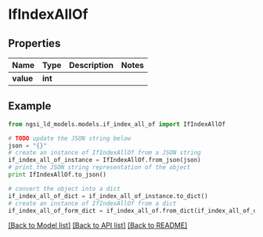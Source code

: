 # IfIndexAllOf


## Properties
Name | Type | Description | Notes
------------ | ------------- | ------------- | -------------
**value** | **int** |  | 

## Example

```python
from ngsi_ld_models.models.if_index_all_of import IfIndexAllOf

# TODO update the JSON string below
json = "{}"
# create an instance of IfIndexAllOf from a JSON string
if_index_all_of_instance = IfIndexAllOf.from_json(json)
# print the JSON string representation of the object
print IfIndexAllOf.to_json()

# convert the object into a dict
if_index_all_of_dict = if_index_all_of_instance.to_dict()
# create an instance of IfIndexAllOf from a dict
if_index_all_of_form_dict = if_index_all_of.from_dict(if_index_all_of_dict)
```
[[Back to Model list]](../README.md#documentation-for-models) [[Back to API list]](../README.md#documentation-for-api-endpoints) [[Back to README]](../README.md)



